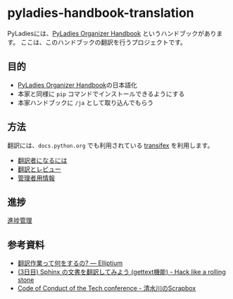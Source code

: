 # pyladies-handbook-translation

PyLadiesには、[PyLadies Organizer Handbook](http://kit.pyladies.com/) というハンドブックがあります。
ここは、このハンドブックの翻訳を行うプロジェクトです。

## 目的
- [PyLadies Organizer Handbook](http://kit.pyladies.com/)の日本語化
- 本家と同様に `pip` コマンドでインストールできるようにする
- 本家ハンドブックに `/ja` として取り込んでもらう

## 方法
翻訳には、`docs.python.org` でも利用されている [transifex](https://www.transifex.com/) を利用します。

- [翻訳者になるには](how_to/how_to_be_translator.md)
- [翻訳とレビュー](how_to/how_to_translate.md)
- [管理者用情報](how_to/how_to_administrator.md)

## 進捗

[進捗管理](task_list.md)

## 参考資料

- [翻訳作業って何をするの? — Elliptium](http://tink.elliptium.net/2017/02/27/actual_translation_work.html)
- [(3日目) Sphinx の文書を翻訳してみよう (gettext機能) - Hack like a rolling stone](http://tk0miya.hatenablog.com/entry/20111203/p1)
- [Code of Conduct of the Tech conference - 清水川のScrapbox](https://scrapbox.io/shimizukawa/Code_of_Conduct_of_the_Tech_conference)
